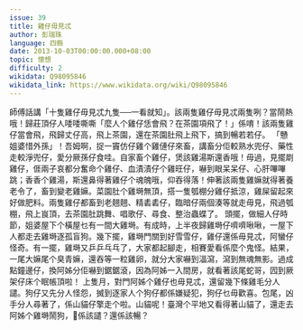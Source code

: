```yaml
---
issue: 39
title: 雞仔毋見忒
author: 彭瑞珠
language: 四縣
date: 2013-10-03T00:00:00.000+08:00
topic: 懷想
difficulty: 2
wikidata: Q98095846
wikidata_link: https://www.wikidata.org/wiki/Q98095846
---
```

師傅話講「十隻雞仔毋見忒九隻──一看就知」。該兩隻雞仔毋見忒兩隻咧？當鬧熱哦！歸莊頂仔人唩唩嘶嘶「麼人个雞仔恁會飛？在茶園項飛了！」係唷！該兩隻雞仔當會飛，飛歸丈仔高，飛上茶園，還在茶園肚飛上飛下，搞到暢若若仔。
「戇姐婆惜外孫」！吾姆啊，捉一竇仿仔雞个雞僆仔來畜，講畜分佢較熟水兜仔、藥性走較淨兜仔，愛分厥孫仔食哇。自家畜个雞仔，煲該雞湯斯還香哦！毋過，見擺㓾雞仔，𠊎兩子哀都分奮命个雞仔、血漬漬仔个雞旺仔，嚇到眼呆呆仔、心肝嗶嗶跳；香香个雞湯，斯還鼻得著雞仔个魂魄哦，仰吞得落！伸著該兩隻雞嫲就得著養老令了，畜到變老雞嫲。菜園肚个雞塒無頂，搭一隻瓠棚分雞仔抵涼，雞屎留起來好做肥料。兩隻雞仔都畜到老翹翹、精砉砉仔，臨暗仔兩個湊等就走毋見，飛過瓠棚，飛上峎頂，去茶園肚跳舞、唱歌仔、尋食、整治蟲蝶了。
頭擺，做細人仔時節，姐婆屋下个橫屋乜有一間大雞塒。有成時，上半夜歸雞塒仔嚌嚌啾啾，一屋下人都走去雞塒逐孤盲狗。幾下擺，雞塒門關到好雪雪仔，雞仔還係毋見忒，阿蠻仔怪奇。有一擺，雞塒又乒乒乓乓了，大家都起腳走，相賽愛看係麼个鬼怪。結果，一尾大嫲尾个臭青嫲，還吞等一粒雞卵，就分大家嚇到湢瀉，瀉到無魂無影。過成點鐘邊仔，換阿姊分佢嚇到鋸鋸滾，因為阿姊一入間房，就看著該尾蛇哥，囥到厥架仔床个眠帳頂啦！
上隻月，對門阿姊个雞仔也毋見忒，還留幾下條雞毛分人譴。狗仔又先分人怪怨，搣到逐家人个狗仔都係嫌疑犯，狗仔乜毋歡喜。包尾，凶手分人尋著了，係山貓仔擎走个啦。山貓呢！臺灣个平地又看得著山貓了，還走去阿姊个雞塒鬧狗，𫣆係該譴？還係該暢？